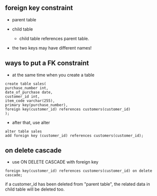 ## foreign key constraint

- parent table
- child table
  - child table references parent table.
  
- the two keys may have different names!

## ways to put a FK constraint

- at the same time when you create a table
```
create table sales(
purchase_number int,
date_of_purchase date,
customer_id int,
item_code varchar(255),
primary key(purchase_number),
foreign key(customer_id) references customers(customer_id)
);
```

- after that, use alter
```
alter table sales
add foreign key (customer_id) references customers(customer_id);
```


## on delete cascade

- use ON DELETE CASCADE with foreign key
```
foreign key(customer_id) references customers(customer_id) on delete cascade;
```
if a customer_id has been deleted from "parent table", the related data in child table will be deleted too.



